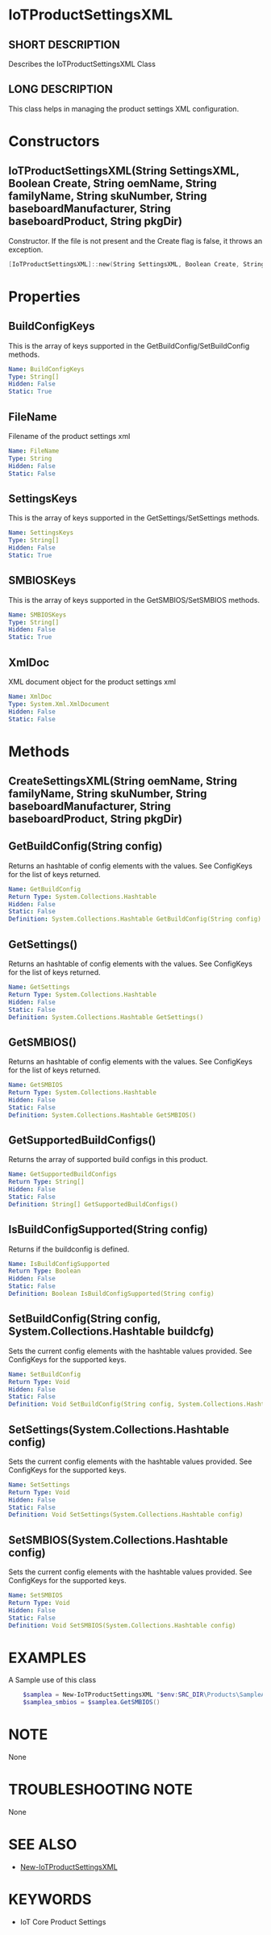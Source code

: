 # IoTProductSettingsXML

## SHORT DESCRIPTION
Describes the IoTProductSettingsXML Class

## LONG DESCRIPTION
This class helps in managing the product settings XML configuration.


# Constructors
## IoTProductSettingsXML(String SettingsXML, Boolean Create, String oemName, String familyName, String skuNumber, String baseboardManufacturer, String baseboardProduct, String pkgDir)
Constructor. If the file is not present and the Create flag is false, it throws an exception.
```powershell
[IoTProductSettingsXML]::new(String SettingsXML, Boolean Create, String oemName, String familyName, String skuNumber, String baseboardManufacturer, String baseboardProduct, String pkgDir)
```
# Properties
## BuildConfigKeys
This is the array of keys supported in the GetBuildConfig/SetBuildConfig methods.

```yaml
Name: BuildConfigKeys
Type: String[]
Hidden: False
Static: True
```

## FileName
Filename of the product settings xml

```yaml
Name: FileName
Type: String
Hidden: False
Static: False
```

## SettingsKeys
This is the array of keys supported in the GetSettings/SetSettings methods.

```yaml
Name: SettingsKeys
Type: String[]
Hidden: False
Static: True
```

## SMBIOSKeys
This is the array of keys supported in the GetSMBIOS/SetSMBIOS methods.

```yaml
Name: SMBIOSKeys
Type: String[]
Hidden: False
Static: True
```

## XmlDoc
XML document object for the product settings xml

```yaml
Name: XmlDoc
Type: System.Xml.XmlDocument
Hidden: False
Static: False
```


# Methods
## CreateSettingsXML(String oemName, String familyName, String skuNumber, String baseboardManufacturer, String baseboardProduct, String pkgDir)

## GetBuildConfig(String config)
Returns an hashtable of config elements with the values. See ConfigKeys for the list of keys returned.

```yaml
Name: GetBuildConfig
Return Type: System.Collections.Hashtable
Hidden: False
Static: False
Definition: System.Collections.Hashtable GetBuildConfig(String config)
```

## GetSettings()
Returns an hashtable of config elements with the values. See ConfigKeys for the list of keys returned.

```yaml
Name: GetSettings
Return Type: System.Collections.Hashtable
Hidden: False
Static: False
Definition: System.Collections.Hashtable GetSettings()
```

## GetSMBIOS()
Returns an hashtable of config elements with the values. See ConfigKeys for the list of keys returned.

```yaml
Name: GetSMBIOS
Return Type: System.Collections.Hashtable
Hidden: False
Static: False
Definition: System.Collections.Hashtable GetSMBIOS()
```

## GetSupportedBuildConfigs()
Returns the array of supported build configs in this product.

```yaml
Name: GetSupportedBuildConfigs
Return Type: String[]
Hidden: False
Static: False
Definition: String[] GetSupportedBuildConfigs()
```

## IsBuildConfigSupported(String config)
Returns if the buildconfig is defined.

```yaml
Name: IsBuildConfigSupported
Return Type: Boolean
Hidden: False
Static: False
Definition: Boolean IsBuildConfigSupported(String config)
```

## SetBuildConfig(String config, System.Collections.Hashtable buildcfg)
Sets the current config elements with the hashtable values provided. See ConfigKeys for the supported keys.

```yaml
Name: SetBuildConfig
Return Type: Void
Hidden: False
Static: False
Definition: Void SetBuildConfig(String config, System.Collections.Hashtable buildcfg)
```

## SetSettings(System.Collections.Hashtable config)
Sets the current config elements with the hashtable values provided. See ConfigKeys for the supported keys.

```yaml
Name: SetSettings
Return Type: Void
Hidden: False
Static: False
Definition: Void SetSettings(System.Collections.Hashtable config)
```

## SetSMBIOS(System.Collections.Hashtable config)
Sets the current config elements with the hashtable values provided. See ConfigKeys for the supported keys.

```yaml
Name: SetSMBIOS
Return Type: Void
Hidden: False
Static: False
Definition: Void SetSMBIOS(System.Collections.Hashtable config)
```


# EXAMPLES

A Sample use of this class
```Powershell
    $samplea = New-IoTProductSettingsXML "$env:SRC_DIR\Products\SampleA\SampleASettings.xml"
    $samplea_smbios = $samplea.GetSMBIOS()
```

# NOTE
None

# TROUBLESHOOTING NOTE
None

# SEE ALSO

* [New-IoTProductSettingsXML](../New-IoTProductSettingsXML.md)

# KEYWORDS

- IoT Core Product Settings

